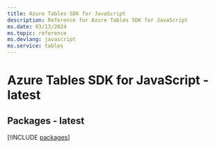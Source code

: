 ```yaml
---
title: Azure Tables SDK for JavaScript
description: Reference for Azure Tables SDK for JavaScript
ms.date: 03/13/2024
ms.topic: reference
ms.devlang: javascript
ms.service: tables
---
```

# Azure Tables SDK for JavaScript - latest
## Packages - latest
[!INCLUDE [packages](tables-index.md)]